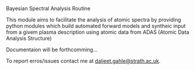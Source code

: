 Bayesian Spectral Analysis Routine

This module aims to facilitate the analysis of atomic spectra by providing python modules which build automated forward models and syntheic input from a givem plasma description using atomic data from ADAS (Atomic Data Analysis Structure)

Documentaion will be forthcomming...

To report erros/issues contact me at daljeet.gahle@strath.ac.uk.